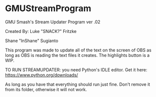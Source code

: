# GMUStreamProgram
GMU Smash's Stream Updater Program ver .02

Created By:
Luke "SNACK?" Fritzke

Shane "InShane" Sugianto

This program was made to update all of the text on the screen of OBS as long as OBS
is reading the text files it creates. The highlights button is a WIP.

TO RUN STREAMUPDATER:
you need Python's IDLE editor. Get it here:
https://www.python.org/downloads/

As long as you have that everything should run just fine.
Don't remove it from its folder, otherwise it will not work.
